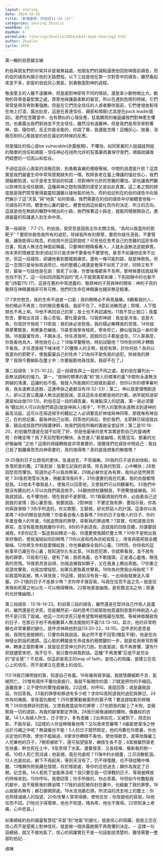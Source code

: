 ```yaml
---
layout: sharing
date: 2024-10-26
title: "新增靈修：約伯記11-14 (2)"
categories: sharing Zhuolin
weekNum: 43
dayNum: 6
permalink: /sharing/zhuolin/2024/wk43-day6-sharing2.html
author: Zhuolin
cycle: 2024
---
```


第一輪約伯思緒主線  

約伯與朋友們的吵架并非是毫無益處，他朋友們的論點逼使他回到神面前禱告，而約伯的禱告則揭示他的天路歷程。以下三段是他在第一次對答中的禱告，雖然看起來差不多，卻是約伯從灰心喪氣，到勇敢面對神的過程。  

敬虔愛主的人雖不遠離神，但是面對神卻有不同的情狀。還是拿小動物做比方。動物的背脊是最堅實之處，厚厚地保護最柔軟的器官，所以在遇到危險的時候，它們常常是用背脊對著强敵。但是在它們完全信任的人或者夥伴面前，它們會很放鬆得在地上打滾，露出肚皮，這是在表達信任、親密和順服(尤其是在pack leader面前)。我們在苦難當中，也有類似的心理反應，狂風驟雨的催逼讓我們對神產生懼怕，也暴露出我們對祂並不完全信任，雖然沒有遠離神，但是我們是用背脊對著神，說，隨你吧，反正你是全能的，你説了算，我還能怎樣！這種灰心、放棄、消極忍耐的心態就是約伯在最初的時候的反應。  

但是强壯的信心是be vulnerable(赤露敞開)，不懼怕，如同家裏的人娃貓娃狗娃的簡單的信任和順服 – 信任神必在祂所允許的狂風暴雨裏保守我們，順服祂讓我們經歷的一切高山和低谷。  

不過從這灰心喪氣的消極忍耐，到勇敢喜樂的積極等候，中間的過渡是什麽？這其實是我們屬靈生命中常常感覺缺失的一環。牧師長老在臺上傳講的强壯信心，我們頭腦都知道，似乎是老生常談的知識；但對神所允許的苦難的懼怕，卻也讓我們難以對神完全信任敞開，這種與神之間有隔閡的感受又是如此真實。這二者之間的跨度就是我們常常覺得屬靈知識難以接地氣的地方。而約伯記則在約伯的禱告中向我們展示了這“天氣 ”與“地氣” 如何銜接。我們需要在約伯的禱告中仔細體會他每一次禱告的不同，體會他心裏的變化，體會他因這些變化而作的決定、所立的志向，這就是他在無路的曠野中開出的小路，我們按著這小路走，就能同樣敞開自己，邀請屬靈的知識進入到生命中來。  
   
第一段禱告：7:7-21。約伯說，我受苦是因爲主你太關注我。“為何以我當你的箭靶子”？要麽你赦免我所有的過犯，除掉我所有的罪孽，要麽你就任憑我，不要管我，讓我能得以喘息。約伯爲什麽這麽說呢？可見他在思考自己的苦難的這麽多時日裏，知道人無法在神面前稱義，只要神的眼睛看著人，人就永遠無法逃脫罪責。他本來的情緒宣泄(約伯記3)只是求神不要看他不要管他，甚至不如讓他從來不出世。但這一段禱告，卻讓他看到要擺脫痛苦，還有一條可能的路，就是神赦免。但這一念頭只是匆匆掠過而已，他的整體心境還是覺得不如死了才好，同時又有不甘，最後一句話他是在說：我死了以後，你會後悔都來不及啊，那時候要找我就再也找不到了。這一句如同詩篇所説的“死人不能贊美耶和華；下到寂靜中的也都不能”(詩篇115:17)，這是在舊約中常透露的、敬拜神的子民與神的關係：神的子民的敬拜在神眼裏絕非可有可無，他們的生命在神眼裏也絕非無足輕重。  

(7:7求你想念，我的生命不過是一口氣；我的眼睛必不再見福樂。8觀看我的人，他的眼必不再見；你的眼目要看我，我卻不在了。9雲彩消散而過；照樣，人下陰間也不再上來。10他不再回自己的家；故土也不再認識他。11我不禁止我口；我靈愁苦，要發出言語；我心苦惱，要吐露哀情。12我對神說：我豈是洋海，豈是大魚，你竟防守我呢？13若說：我的牀必安慰我，我的榻必解釋我的苦情，14你就用夢驚駭我，用異象恐嚇我，15甚至我寧肯噎死，寧肯死亡，勝似留我這一身的骨頭。16我厭棄性命，不願永活。你任憑我吧，因我的日子都是虛空。17人算甚麼，你竟看他為大，將他放在心上？18每早鑒察他，時刻試驗他？19你到何時才轉眼不看我，才任憑我咽下唾沫呢？20鑒察人的主啊，我若有罪，於你何妨？為何以我當你的箭靶子，使我厭棄自己的性命？21為何不赦免我的過犯，除掉我的罪孽？我現今要躺臥在塵土中；你要殷勤地尋找我，我卻不在了。)  

第二段禱告：9:25-10:22。這一段禱告與上一段的不同之處，是約伯在羅列出一些無法調和的張力。第一，“按神的標準的義”和“按人的標準的義”中間有永遠無法跨越的鴻溝，這讓約伯不服，我按人所能做的已經做到最好，但你以你的標準審判我，我永遠無法逃脫，這連申訴之處都沒有(9:32-33)；第二，神以慈愛憐憫創造人，卻以正直公義讓人無法逃脫毀滅，並且這些全部都是祂的計劃，祂早就知道卻還是如此做(10:13)。約伯在這一段的禱告裏，有幾點深入的認識，第一是必須要有“聽訟的人可以向我們兩造(就是神與人)按手”，不然人的案例永遠無法到達神的最高法庭。這可以在兩造按手的聽訟之人必須要高於神或與神同等，那就唯有神自己，在約伯記裏，最後神自己出現，回答他的訴訟，對於我們，主耶穌已經成就此事，親自成爲我們的辯護律師，為我們因信所稱的義做呈堂証供；第二是10:18-20，約伯雖然還是在說不如死了好，但是他最後的思考其實是對自己的靈魂拷問：你確定嗎？爲了死前短暫的暢快，永世進入“甚是幽暗，死蔭混沌、那裏的光好像幽暗 ”之地？這樣的視綫轉換是非常重要的，提醒我們在禱告中問自己：我自己爲了脫離痛苦而向神索要的，真的值得嗎？真的是我想象的解救嗎？  

(9:25我的日子比跑信的更快，急速過去，不見福樂。26我的日子過去如快船，如急落抓食的鷹。27我若說：我要忘記我的哀情，除去我的愁容，心中暢快；28我因愁苦而懼怕，知道你必不以我為無辜。29我必被你定為有罪，我何必徒然勞苦呢？30我若用雪水洗身，用鹼潔淨我的手，31你還要扔我在坑裏，我的衣服都憎惡我。32他本不像我是人，使我可以回答他，又使我們可以同聽審判。33我們中間沒有聽訟的人可以向我們兩造按手。34願他把杖離開我，不使驚惶威嚇我。35我就說話，也不懼怕他，現在我卻不是那樣。10:1我厭煩我的性命，必由着自己述說我的哀情；因心裏苦惱，我要說話，2對神說：不要定我有罪，要指示我，你為何與我爭辯？3你手所造的，你又欺壓，又藐視，卻光照惡人的計謀。這事你以為美嗎？4你的眼豈是肉眼？你查看豈像人查看嗎？5你的日子豈像人的日子，你的年歲豈像人的年歲，6就追問我的罪孽，尋察我的罪過嗎？7其實，你知道我沒有罪惡，並沒有能救我脫離你手的。8你的手創造我，造就我的四肢百體，你還要毀滅我。9求你記念－製造我如摶泥一般，你還要使我歸於塵土嗎？10你不是倒出我來好像奶，使我凝結如同奶餅嗎？11你以皮和肉為衣給我穿上，用骨與筋把我全體聯絡。12你將生命和慈愛賜給我；你也眷顧保全我的心靈。13然而，你待我的這些事早已藏在你心裏；我知道你久有此意。14我若犯罪，你就察看我，並不赦免我的罪孽。15我若行惡，便有了禍；我若為義，也不敢擡頭，正是滿心羞愧，眼見我的苦情。16我若昂首自得，你就追捕我如獅子，又在我身上顯出奇能。17你重立見證攻擊我，向我加增惱怒，如軍兵更換着攻擊我。18你為何使我出母胎呢？不如我當時氣絕，無人得見我；19這樣，就如沒有我一般，一出母胎就被送入墳墓。20-21我的日子不是甚少嗎？求你停手寬容我，叫我在往而不返之先－就是往黑暗和死蔭之地以先－可以稍得暢快。22那地甚是幽暗，是死蔭混沌之地；那裏的光好像幽暗。)  

第三段禱告：13:18-14:22。約伯第三段的禱告，雖然還是在堅持自己作爲人是義的，雖然還是在求死，但是顯然前一段的思考已經幫助他意識到慈愛的神創造人必然不是只爲了毀滅。他這一次的求死只是希望暫時被隱藏在陰間，等候神救贖赦免的日子，在那日子他不再被數算人無法擺脫的不義(14:13-14)。其次，他的非常明顯也非常重要的變化，是呼求神與他對話(13:20-22，14:15)。這呼求的意思是說，我現在是敞開的，只要你與我説話，我必然不會不回答(賭氣不理)。他是在向神發出對話的邀請。這心態的轉變是生命成長的極關鍵的一步，就是從用脊背對著神，轉身正面對著神；就是從忍受神允許的刀劍，到直面說，我不再畏懼，還有什麽就儘管來吧，我不在乎，我只要你與我對話。這種“不再畏懼”后是不是完全的“安全感”？不見得。但這卻是真正的leap of faith，是信心的飛躍，是建立在信心上的信任，而不是建立在感覺上的信任。  

(13:18我已陳明我的案，知道自己有義。19有誰與我爭論，我就情願緘默不言，氣絕而亡。20惟有兩件不要向我施行，我就不躲開你的面：21就是把你的手縮回，遠離我身；又不使你的驚惶威嚇我。22這樣，你呼叫，我就回答；或是讓我說話，你回答我。23我的罪孽和罪過有多少呢？求你叫我知道我的過犯與罪愆。24你為何掩面、拿我當仇敵呢？25你要驚動被風吹的葉子嗎？要追趕枯乾的碎稭嗎？26你按罪狀刑罰我，又使我擔當幼年的罪孽；27也把我的腳上了木狗，並窺察我一切的道路，為我的腳掌劃定界限。28我已經像滅絕的爛物，像蟲蛀的衣裳。14:1人為婦人所生，日子短少，多有患難；2出來如花，又被割下，飛去如影，不能存留。3這樣的人你豈睜眼看他嗎？又叫我來受審嗎？4誰能使潔淨之物出於污穢之中呢？無論誰也不能！5人的日子既然限定，他的月數在你那裏，你也派定他的界限，使他不能越過，6便求你轉眼不看他，使他得歇息，直等他像雇工人完畢他的日子。7樹若被砍下，還可指望發芽，嫩枝生長不息；8其根雖然衰老在地裏，幹也死在土中，9及至得了水氣，還要發芽，又長枝條，像新栽的樹一樣。10但人死亡而消滅；他氣絕，竟在何處呢？11海中的水絕盡，江河消散乾涸。12人也是如此，躺下不再起來，等到天沒有了，仍不得復醒，也不得從睡中喚醒。13惟願你把我藏在陰間，存於隱密處，等你的忿怒過去；願你為我定了日期，記念我。14人若死了豈能再活呢？我只要在我一切爭戰的日子，等我被釋放的時候來到。15你呼叫，我便回答；你手所做的，你必羨慕。16但如今你數點我的腳步，豈不窺察我的罪過嗎？17我的過犯被你封在囊中，也縫嚴了我的罪孽。18山崩變為無有；磐石挪開原處。19水流消磨石頭，所流溢的洗去地上的塵土；你也照樣滅絕人的指望。20你攻擊人常常得勝，使他去世；你改變他的容貌，叫他往而不回。21他兒子得尊榮，他也不知道，降為卑，他也不覺得。22但知身上疼痛，心中悲哀。)  
   
如果總結約伯的屬靈智慧從“天氣”到“地氣”的變化，就是信心的飛躍，就是立志在信心而不是感覺上對神信任，就是做一個赤露敞開不再畏懼的決定。-- 這樣一句話總結，就又不接地氣了，信心的飛躍實在不是一句話能説清楚的，難怪需要一整部約伯記…  

琢琳  
